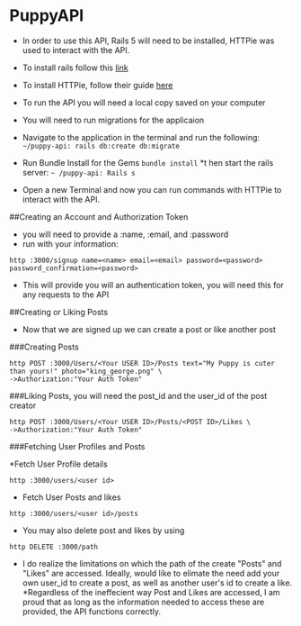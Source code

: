 # PuppyAPI

* In order to use this API, Rails 5 will need to be installed, HTTPie was used to interact with the API.

* To install rails follow this [link](https://www.tutorialspoint.com/ruby-on-rails/rails-installation.htm)
* To install HTTPie, follow their guide [here](https://httpie.org/doc)
* To run the API you will need a local copy saved on your computer
* You will need to run migrations for the applicaion
* Navigate to the application in the terminal and run the following:
```~/puppy-api: rails db:create db:migrate```
* Run Bundle Install for the Gems
```bundle install```
*t hen start the rails server:
```~ /puppy-api: Rails s```

* Open a new Terminal and now you can run commands with HTTPie to interact with the API. 

##Creating an Account and Authorization Token
* you will need to provide a :name, :email, and :password
* run with your information:

```http :3000/signup name=<name> email=<email> password=<password> password_confirmation=<password>```

* This will provide you will an authentication token, you will need this for any requests to the API

##Creating or Liking Posts
* Now that we are signed up we can create a post or like another post

###Creating Posts
```
http POST :3000/Users/<Your USER ID>/Posts text="My Puppy is cuter than yours!" photo="king_george.png" \
->Authorization:"Your Auth Token"
```

###Liking Posts, you will need the post_id and the user_id of the post creator
```
http POST :3000/Users/<Your USER ID>/Posts/<POST ID>/Likes \
->Authorization:"Your Auth Token"

```

###Fetching User Profiles and Posts

*Fetch User Profile details
```
http :3000/users/<user id>
```
* Fetch User Posts and likes
``` 
http :3000/users/<user id>/posts
```

* You may also delete post and likes by using 
``` 
http DELETE :3000/path
```
* I do realize the limitations on which the path of the create "Posts" and "Likes" are accessed.  Ideally, would like to elimate the need add your own user_id to create a post, as well as another user's id to create a like. 
*Regardless of the ineffecient way Post and Likes are accessed, I am proud that as long as the information needed to access these are provided, the API functions correctly. 
